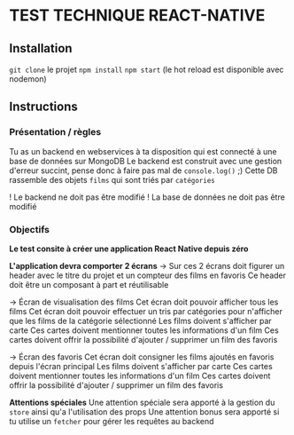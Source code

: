 # TEST TECHNIQUE REACT-NATIVE

## Installation
`git clone` le projet
`npm install`
`npm start` (le hot reload est disponible avec nodemon)

## Instructions
### Présentation / règles
Tu as un backend en webservices à ta disposition qui est connecté à une base de données sur MongoDB
Le backend est construit avec une gestion d'erreur succint, pense donc à faire pas mal de `console.log()` ;)
Cette DB rassemble des objets `films` qui sont triés par `catégories`

! Le backend ne doit pas être modifié
! La base de données ne doit pas être modifié

### Objectifs
**Le test consite à créer une application React Native depuis zéro**

**L'application devra comporter 2 écrans**
-> Sur ces 2 écrans doit figurer un header avec le titre du projet et un compteur des films en favoris
Ce header doit être un composant à part et réutilisable

-> Écran de visualisation des films
Cet écran doit pouvoir afficher tous les films
Cet écran doit pouvoir effectuer un tris par catégories pour n'afficher que les films de la catégorie sélectionné
Les films doivent s'afficher par carte
Ces cartes doivent mentionner toutes les informations d'un film
Ces cartes doivent offrir la possibilité d'ajouter / supprimer un film des favoris

-> Écran des favoris
Cet écran doit consigner les films ajoutés en favoris depuis l'écran principal
Les films doivent s'afficher par carte
Ces cartes doivent mentionner toutes les informations d'un film
Ces cartes doivent offrir la possibilité d'ajouter / supprimer un film des favoris

**Attentions spéciales**
Une attention spéciale sera apporté à la gestion du `store` ainsi qu'a l'utilisation des props
Une attention bonus sera apporté si tu utilise un `fetcher` pour gérer les requêtes au backend

